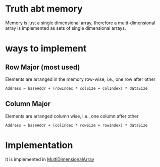 # Truth abt memory
Memory is just a single dimensional array, therefore a multi-dimensional array is implemented as sets of single dimensional arrays.

# ways to implement
## Row Major (most used)
Elements are arranged in the memory row-wise, i.e., one row after other

```Address = baseAddr + (rowIndex * colSize + colIndex) * dataSize```
## Column Major
Elements are arranged column wise, i.e., one column after other

```Address = baseAddr + (colIndex * rowSize + rowIndex) * dataSize```

# Implementation
It is implemented in [MultiDimensionalArray](./multiDimensionalArrays.asm)